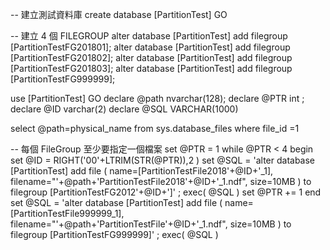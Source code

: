 -- 建立測試資料庫
create database [PartitionTest]
GO

-- 建立 4 個 FILEGROUP 
alter database [PartitionTest] add filegroup [PartitionTestFG201801];
alter database [PartitionTest] add filegroup [PartitionTestFG201802];
alter database [PartitionTest] add filegroup [PartitionTestFG201803];
alter database [PartitionTest] add filegroup [PartitionTestFG999999];

use [PartitionTest]
GO
declare @path nvarchar(128);
declare @PTR int ;
declare @ID  varchar(2)
declare @SQL VARCHAR(1000)

select @path=physical_name from sys.database_files where file_id =1

-- 每個 FileGroup 至少要指定一個檔案
set @PTR = 1
while @PTR < 4
begin
  set @ID = RIGHT('00'+LTRIM(STR(@PTR)),2 )
  set @SQL = 'alter database [PartitionTest] add file ( name=[PartitionTestFile2018'+@ID+'_1], filename="'+@path+'PartitionTestFile2018'+@ID+'_1.ndf", size=10MB ) to filegroup [PartitionTestFG2012'+@ID+']' ;
  exec( @SQL )
  set @PTR += 1
end 
set @SQL = 'alter database [PartitionTest] add file ( name=[PartitionTestFile999999_1], filename="'+@path+'PartitionTestFile'+@ID+'_1.ndf", size=10MB ) to filegroup [PartitionTestFG999999]' ;
exec( @SQL )